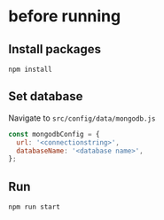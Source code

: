 # before running

## Install packages

`npm install`

## Set database

Navigate to `src/config/data/mongodb.js`

```javascript
const mongodbConfig = {
  url: '<connectionstring>',
  databaseName: '<database name>',
};
```
## Run

`npm run start`